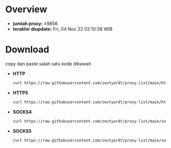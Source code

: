 # Overview
  - **jumlah proxy:** ±9856
  - **terakhir diupdate:** Fri, 04 Nov 22 02:10:36 WIB

# Download
  copy dan paste salah satu kode dibawah
  - **HTTP**
    ```bash
    curl https://raw.githubusercontent.com/zevtyardt/proxy-list/main/http_proxy.txt -o http_proxy.txt
    ```
  - **HTTPS**
    ```bash
    curl https://raw.githubusercontent.com/zevtyardt/proxy-list/main/https_proxy.txt -o https_proxy.txt
    ```
  - **SOCKS4**
    ```bash
    curl https://raw.githubusercontent.com/zevtyardt/proxy-list/main/socks4_proxy.txt -o socks4_proxy.txt
    ```
  - **SOCKS5**
    ```bash
    curl https://raw.githubusercontent.com/zevtyardt/proxy-list/main/socks5_proxy.txt -o socks5_proxy.txt
    ```
